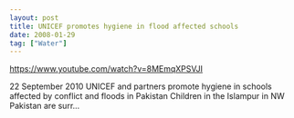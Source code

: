 ```yaml
---
layout: post
title: UNICEF promotes hygiene in flood affected schools
date: 2008-01-29
tag: ["Water"]
---
```


https://www.youtube.com/watch?v=8MEmqXPSVJI  

22 September 2010 UNICEF and partners promote hygiene in schools affected by conflict and floods in Pakistan Children in the Islampur in NW Pakistan are surr...